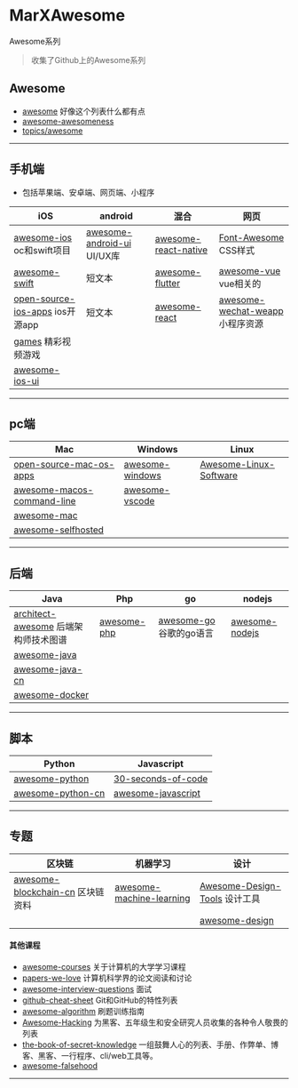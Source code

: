 # MarXAwesome
Awesome系列
> 收集了Github上的Awesome系列 

## Awesome
- [awesome](https://github.com/sindresorhus/awesome) 好像这个列表什么都有点
- [awesome-awesomeness](https://github.com/bayandin/awesome-awesomeness)
- [topics/awesome](https://github.com/topics/awesome)

----
## 手机端
- 包括苹果端、安卓端、网页端、小程序

| iOS | android | 混合 |网页|
| ------ | ------ | ------ |------ |
| [awesome-ios](https://github.com/vsouza/awesome-ios) oc和swift项目 | [awesome-android-ui](https://github.com/wasabeef/awesome-android-ui) UI/UX库 |[awesome-react-native](https://github.com/jondot/awesome-react-native) | [Font-Awesome](https://github.com/FortAwesome/Font-Awesome) CSS样式 |
| [awesome-swift](https://github.com/matteocrippa/awesome-swift) | 短文本 | [awesome-flutter](https://github.com/Solido/awesome-flutter) | [awesome-vue](https://github.com/vuejs/awesome-vue) vue相关的 |
| [open-source-ios-apps](https://github.com/dkhamsing/open-source-ios-apps) ios开源app | 短文本 | [awesome-react](https://github.com/enaqx/awesome-react) | [awesome-wechat-weapp](https://github.com/justjavac/awesome-wechat-weapp) 小程序资源 |
| [games](https://github.com/leereilly/games) 精彩视频游戏 |  |  | |
| [awesome-ios-ui](https://github.com/cjwirth/awesome-ios-ui) |  |  | |

----
## pc端

| Mac | Windows | Linux |
| ------ | ------ | ------ |
| [open-source-mac-os-apps](https://github.com/serhii-londar/open-source-mac-os-apps)|[awesome-windows](https://github.com/Awesome-Windows/Awesome) |[Awesome-Linux-Software](https://github.com/luong-komorebi/Awesome-Linux-Software)|
| [awesome-macos-command-line](https://github.com/herrbischoff/awesome-macos-command-line)|[awesome-vscode](https://github.com/viatsko/awesome-vscode) ||
|[awesome-mac](https://github.com/jaywcjlove/awesome-mac) | ||
| [awesome-selfhosted](https://github.com/Kickball/awesome-selfhosted)| ||

----
## 后端

| Java | Php | go |nodejs|
| ------ | ------ | ------ |------|
|[architect-awesome](https://github.com/xingshaocheng/architect-awesome) 后端架构师技术图谱|[awesome-php](https://github.com/ziadoz/awesome-php)|[awesome-go](https://github.com/avelino/awesome-go) 谷歌的go语言|[awesome-nodejs](https://github.com/sindresorhus/awesome-nodejs)|
|[awesome-java](https://github.com/akullpp/awesome-java)||||
|[awesome-java-cn](https://github.com/jobbole/awesome-java-cn)||||
|[awesome-docker](https://github.com/veggiemonk/awesome-docker)||||

----
## 脚本

| Python | Javascript |
| ------ | ------ |
|[awesome-python](https://github.com/vinta/awesome-python)| [30-seconds-of-code](https://github.com/30-seconds/30-seconds-of-code)|
|[awesome-python-cn](https://github.com/jobbole/awesome-python-cn)| [awesome-javascript](https://github.com/sorrycc/awesome-javascript)|

----
## 专题

| 区块链 | 机器学习 | 设计 |
| ------ | ------ | ------ |
|[awesome-blockchain-cn](https://github.com/chaozh/awesome-blockchain-cn) 区块链资料|[awesome-machine-learning](https://github.com/josephmisiti/awesome-machine-learning)|[Awesome-Design-Tools](https://github.com/LisaDziuba/Awesome-Design-Tools) 设计工具|
|||[awesome-design](https://github.com/gztchan/awesome-design) |

#### 其他课程
- [awesome-courses](https://github.com/prakhar1989/awesome-courses) 关于计算机的大学学习课程
- [papers-we-love](https://github.com/papers-we-love/papers-we-love) 计算机科学界的论文阅读和讨论
- [awesome-interview-questions](https://github.com/MaximAbramchuck/awesome-interview-questions) 面试
- [github-cheat-sheet](https://github.com/tiimgreen/github-cheat-sheet) Git和GitHub的特性列表
- [awesome-algorithm](https://github.com/apachecn/awesome-algorithm) 刷题训练指南
- [Awesome-Hacking](https://github.com/Hack-with-Github/Awesome-Hacking) 为黑客、五年级生和安全研究人员收集的各种令人敬畏的列表
- [the-book-of-secret-knowledge](https://github.com/trimstray/the-book-of-secret-knowledge) 一组鼓舞人心的列表、手册、作弊单、博客、黑客、一行程序、cli/web工具等。
- [awesome-falsehood](https://github.com/kdeldycke/awesome-falsehood)

----